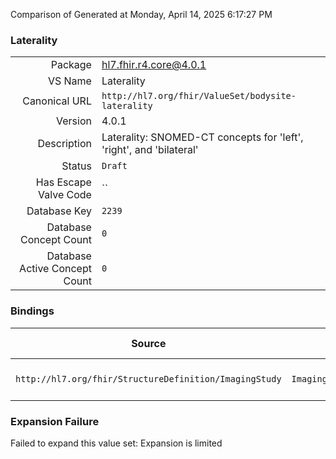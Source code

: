 Comparison of 
Generated at Monday, April 14, 2025 6:17:27 PM

### Laterality

|      |     |
| ---: | --- |
| Package | hl7.fhir.r4.core@4.0.1 |
| VS Name | Laterality |
| Canonical URL | `http://hl7.org/fhir/ValueSet/bodysite-laterality` |
| Version | 4.0.1 |
| Description | Laterality: SNOMED-CT concepts for 'left', 'right', and 'bilateral' |
| Status | `Draft` |
| Has Escape Valve Code | `` |
| Database Key | `2239` |
| Database Concept Count | `0` |
| Database Active Concept Count | `0` |
### Bindings

| Source | Element | Binding | Strength | Element Short |
| ------ | ------- | ------- | -------- | ------------- |
| `http://hl7.org/fhir/StructureDefinition/ImagingStudy` | `ImagingStudy.series.laterality` | `http://hl7.org/fhir/ValueSet/bodysite-laterality` | `Example` | Body part laterality |

### Expansion Failure

Failed to expand this value set: Expansion is limited
